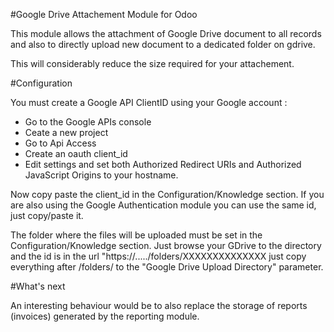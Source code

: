 #Google Drive Attachement Module for Odoo

This module allows the attachment of Google Drive document to all records and
also to directly upload new document to a dedicated folder on gdrive.

This will considerably reduce the size required for your attachement.

#Configuration

You must create a Google API ClientID using your Google account :
- Go to the Google APIs console
- Ceate a new project
- Go to Api Access
- Create an oauth client_id
- Edit settings and set both Authorized Redirect URIs and Authorized JavaScript Origins to your hostname.

Now copy paste the client_id in the Configuration/Knowledge section. If you are 
also using the Google Authentication module you can use the same id, just 
copy/paste it.

The folder where the files will be uploaded must be set in the 
Configuration/Knowledge section. Just browse your GDrive to the directory and
the id is in the url "https://...../folders/XXXXXXXXXXXXXX just copy everything
after /folders/ to the "Google Drive Upload Directory" parameter.

#What's next

An interesting behaviour would be to also replace the storage of reports
(invoices) generated by the reporting module.
